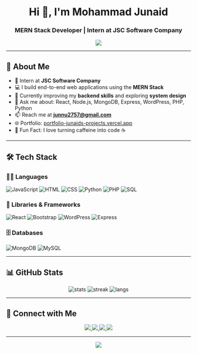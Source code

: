<h1 align="center">Hi 👋, I'm Mohammad Junaid</h1>
<h3 align="center">MERN Stack Developer | Intern at JSC Software Company</h3>

<p align="center">
  <img src="https://readme-typing-svg.herokuapp.com?font=Fira+Code&duration=4000&pause=1000&center=true&width=435&lines=Full+Stack+Web+Developer;MERN+Stack+Specialist;Open+Source+Contributor;Tech+Enthusiast+%F0%9F%92%BB" />
</p>

---

## 🚀 About Me

- 💼 Intern at **JSC Software Company**
- 💻 I build end-to-end web applications using the **MERN Stack**
- 🌱 Currently improving my **backend skills** and exploring **system design**
- 💬 Ask me about: React, Node.js, MongoDB, Express, WordPress, PHP, Python
- 📫 Reach me at **junnu2757@gmail.com**
- 🌐 Portfolio: [portfolio-junaids-projects.vercel.app](https://portfolio-junaids-projects-006ff7f4.vercel.app/)
- 🧳 Fun Fact: I love turning caffeine into code ☕

---

## 🛠️ Tech Stack

### 👨‍💻 Languages
![JavaScript](https://img.shields.io/badge/JavaScript-%23323330.svg?style=flat&logo=javascript)
![HTML](https://img.shields.io/badge/HTML5-E34F26?style=flat&logo=html5&logoColor=white)
![CSS](https://img.shields.io/badge/CSS3-%231572B6.svg?style=flat&logo=css3&logoColor=white)
![Python](https://img.shields.io/badge/Python-3776AB.svg?style=flat&logo=python&logoColor=white)
![PHP](https://img.shields.io/badge/PHP-777BB4.svg?style=flat&logo=php&logoColor=white)
![SQL](https://img.shields.io/badge/SQL-4479A1.svg?style=flat&logo=mysql&logoColor=white)

### 🧰 Libraries & Frameworks
![React](https://img.shields.io/badge/React-%2320232a.svg?style=flat&logo=react&logoColor=%2361DAFB)
![Bootstrap](https://img.shields.io/badge/Bootstrap-563D7C.svg?style=flat&logo=bootstrap&logoColor=white)
![WordPress](https://img.shields.io/badge/WordPress-21759B.svg?style=flat&logo=wordpress&logoColor=white)
![Express](https://img.shields.io/badge/Express.js-404D59.svg?style=flat)

### 🗄️ Databases
![MongoDB](https://img.shields.io/badge/MongoDB-%2347A248.svg?style=flat&logo=mongodb&logoColor=white)
![MySQL](https://img.shields.io/badge/MySQL-%2300f.svg?style=flat&logo=mysql&logoColor=white)

---

## 📊 GitHub Stats
<p align="center">
  <img src="https://github-readme-stats.vercel.app/api?username=junaid1506&show_icons=true&theme=radical" alt="stats"/>
  <img src="https://github-readme-streak-stats.herokuapp.com/?user=junaid1506&theme=radical" alt="streak"/>
  <img src="https://github-readme-stats.vercel.app/api/top-langs/?username=junaid1506&layout=compact&theme=radical" alt="langs"/>
</p>

---

## 🔗 Connect with Me
<p align="center">
  <a href="https://www.linkedin.com/in/mohammad-junaid-a13275319/" target="_blank">
    <img src="https://img.shields.io/badge/LinkedIn-%230077B5.svg?style=flat&logo=linkedin&logoColor=white" />
  </a>
  <a href="https://portfolio-junaids-projects-006ff7f4.vercel.app/" target="_blank">
    <img src="https://img.shields.io/badge/Portfolio-%23000000.svg?style=flat&logo=firefox&logoColor=white" />
  </a>
  <a href="mailto:junnu2757@gmail.com">
    <img src="https://img.shields.io/badge/Gmail-D14836?style=flat&logo=gmail&logoColor=white" />
  </a>
  <a href="https://github.com/junaid1506" target="_blank">
    <img src="https://img.shields.io/badge/GitHub-100000?style=flat&logo=github&logoColor=white" />
  </a>
</p>

---

<p align="center">
  <img src="https://quotes-github-readme.vercel.app/api?type=horizontal&theme=dark" />
</p>
